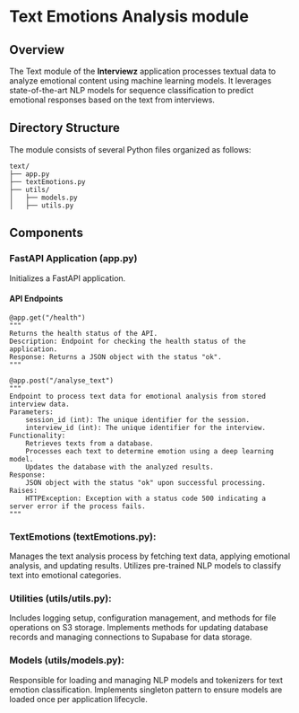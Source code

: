 # Text Emotions Analysis module

## Overview
The Text module of the **Interviewz** application processes textual data to analyze emotional content using machine learning models. It leverages state-of-the-art NLP models for sequence classification to predict emotional responses based on the text from interviews.

## Directory Structure
The module consists of several Python files organized as follows:
```plaintext
text/
├── app.py
├── textEmotions.py
├── utils/
│   ├── models.py
│   ├── utils.py
```

## Components

### FastAPI Application (app.py)
Initializes a FastAPI application.

#### API Endpoints

```fastAPI
@app.get("/health")
"""
Returns the health status of the API. 
Description: Endpoint for checking the health status of the application.
Response: Returns a JSON object with the status "ok".
"""
```
```fastAPI
@app.post("/analyse_text")
"""
Endpoint to process text data for emotional analysis from stored interview data.
Parameters:
    session_id (int): The unique identifier for the session.
    interview_id (int): The unique identifier for the interview.
Functionality:
    Retrieves texts from a database.
    Processes each text to determine emotion using a deep learning model.
    Updates the database with the analyzed results.
Response:
    JSON object with the status "ok" upon successful processing.
Raises:
    HTTPException: Exception with a status code 500 indicating a server error if the process fails.
"""
```

### TextEmotions (textEmotions.py):
Manages the text analysis process by fetching text data, applying emotional analysis, and updating results.
Utilizes pre-trained NLP models to classify text into emotional categories.

### Utilities (utils/utils.py): 
Includes logging setup, configuration management, and methods for file operations on S3 storage.
Implements methods for updating database records and managing connections to Supabase for data storage.

### Models (utils/models.py):

Responsible for loading and managing NLP models and tokenizers for text emotion classification.
Implements singleton pattern to ensure models are loaded once per application lifecycle.